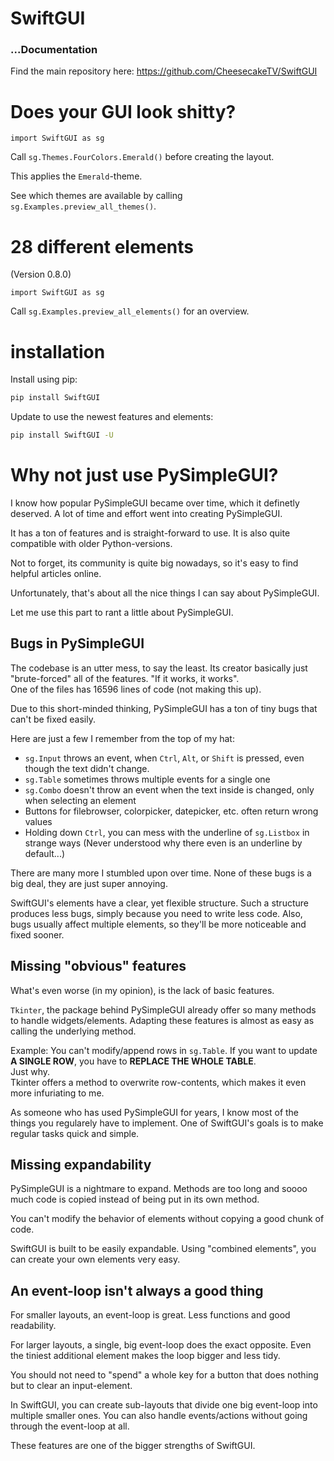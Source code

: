 
# SwiftGUI
### ...Documentation

Find the main repository here: https://github.com/CheesecakeTV/SwiftGUI

# Does your GUI look shitty?
`import SwiftGUI as sg`

Call `sg.Themes.FourColors.Emerald()` before creating the layout.

This applies the `Emerald`-theme.

See which themes are available by calling `sg.Examples.preview_all_themes()`.

# 28 different elements
(Version 0.8.0)

`import SwiftGUI as sg`

Call `sg.Examples.preview_all_elements()` for an overview.

# installation

Install using pip:
```bash
pip install SwiftGUI
```

Update to use the newest features and elements:
```bash
pip install SwiftGUI -U
```

# Why not just use PySimpleGUI?
I know how popular PySimpleGUI became over time, which it definetly deserved.
A lot of time and effort went into creating PySimpleGUI.

It has a ton of features and is straight-forward to use.
It is also quite compatible with older Python-versions.

Not to forget, its community is quite big nowadays, so it's easy to find helpful articles online.

Unfortunately, that's about all the nice things I can say about PySimpleGUI.

Let me use this part to rant a little about PySimpleGUI.

## Bugs in PySimpleGUI
The codebase is an utter mess, to say the least.
Its creator basically just "brute-forced" all of the features.
"If it works, it works".\
One of the files has 16596 lines of code (not making this up).

Due to this short-minded thinking, PySimpleGUI has a ton of tiny bugs that can't be fixed easily.

Here are just a few I remember from the top of my hat:
- `sg.Input` throws an event, when `Ctrl`, `Alt`, or `Shift` is pressed, even though the text didn't change.
- `sg.Table` sometimes throws multiple events for a single one
- `sg.Combo` doesn't throw an event when the text inside is changed, only when selecting an element
- Buttons for filebrowser, colorpicker, datepicker, etc. often return wrong values
- Holding down `Ctrl`, you can mess with the underline of `sg.Listbox` in strange ways (Never understood why there even is an underline by default...)

There are many more I stumbled upon over time.
None of these bugs is a big deal, they are just super annoying.

SwiftGUI's elements have a clear, yet flexible structure.
Such a structure produces less bugs, simply because you need to write less code.
Also, bugs usually affect multiple elements, so they'll be more noticeable and fixed sooner.

## Missing "obvious" features
What's even worse (in my opinion), is the lack of basic features.

`Tkinter`, the package behind PySimpleGUI already offer so many methods to handle widgets/elements.
Adapting these features is almost as easy as calling the underlying method.

Example: You can't modify/append rows in `sg.Table`.
If you want to update **A SINGLE ROW**, you have to **REPLACE THE WHOLE TABLE**.\
Just why.\
Tkinter offers a method to overwrite row-contents, which makes it even more infuriating to me.

As someone who has used PySimpleGUI for years, I know most of the things you regularely have to implement.
One of SwiftGUI's goals is to make regular tasks quick and simple.

## Missing expandability
PySimpleGUI is a nightmare to expand.
Methods are too long and soooo much code is copied instead of being put in its own method.

You can't modify the behavior of elements without copying a good chunk of code.

SwiftGUI is built to be easily expandable.
Using "combined elements", you can create your own elements very easy.

## An event-loop isn't always a good thing
For smaller layouts, an event-loop is great.
Less functions and good readability.

For larger layouts, a single, big event-loop does the exact opposite.
Even the tiniest additional element makes the loop bigger and less tidy.

You should not need to "spend" a whole key for a button that does nothing but to clear an input-element.

In SwiftGUI, you can create sub-layouts that divide one big event-loop into multiple smaller ones.
You can also handle events/actions without going through the event-loop at all.

These features are one of the bigger strengths of SwiftGUI.
